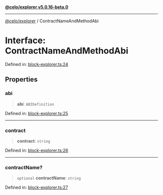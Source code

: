 [**@celo/explorer v5.0.16-beta.0**](../README.md)

***

[@celo/explorer](../README.md) / ContractNameAndMethodAbi

# Interface: ContractNameAndMethodAbi

Defined in: [block-explorer.ts:24](https://github.com/celo-org/developer-tooling/blob/master/packages/sdk/explorer/src/block-explorer.ts#L24)

## Properties

### abi

> **abi**: `ABIDefinition`

Defined in: [block-explorer.ts:25](https://github.com/celo-org/developer-tooling/blob/master/packages/sdk/explorer/src/block-explorer.ts#L25)

***

### contract

> **contract**: `string`

Defined in: [block-explorer.ts:26](https://github.com/celo-org/developer-tooling/blob/master/packages/sdk/explorer/src/block-explorer.ts#L26)

***

### contractName?

> `optional` **contractName**: `string`

Defined in: [block-explorer.ts:27](https://github.com/celo-org/developer-tooling/blob/master/packages/sdk/explorer/src/block-explorer.ts#L27)
